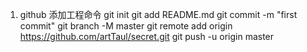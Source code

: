 1. github 添加工程命令
git init
git add README.md
git commit -m "first commit"
git branch -M master
git remote add origin https://github.com/artTaul/secret.git
git push -u origin master

